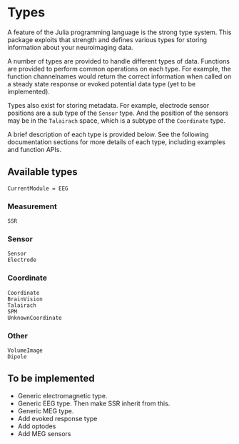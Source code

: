 # Types

A feature of the Julia programming language is the strong type system.
This package exploits that strength and defines various types for storing
information about your neuroimaging data.

A number of types are provided to handle different types of data.
Functions are provided to perform common operations on each type.
For example, the function channelnames would return the correct
information when called on a steady state response or evoked potential
data type (yet to be implemented).

Types also exist for storing metadata. For example, electrode sensor
positions are a sub type of the `Sensor` type. And the position
of the sensors may be in the `Talairach` space, which is a subtype of
the `Coordinate` type.

A brief description of each type is provided below.
See the following documentation sections for more details of each type,
including examples and function APIs.

## Available types

```@meta
CurrentModule = EEG
```

### Measurement

```@docs
SSR
```

### Sensor

```@docs
Sensor
Electrode
```

### Coordinate

```@docs
Coordinate
BrainVision 
Talairach
SPM
UnknownCoordinate
```

### Other

```@docs
VolumeImage
Dipole
```


## To be implemented

* Generic electromagnetic type.
* Generic EEG type. Then make SSR inherit from this.
* Generic MEG type.
* Add evoked response type
* Add optodes
* Add MEG sensors

